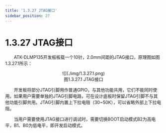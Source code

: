 ```yaml
---
title: '1.3.27 JTAG接口'
sidebar_position: 27
---
```


# 1.3.27 JTAG接口 

&emsp;&emsp;ATK-DLMP135开发板板载一个10针，2.0mm间距的JTAG接口，原理图如图1.3.27.1所示：

<center>
![](./img/1.3.27.1.png)<br />
图1.3.27.1 JTAG接口
</center>

&emsp;&emsp;开发板将部分JTAG引脚用作普通GPIO，与其他功能共用，它们不能同时使用。如果用户需要单独的JTAG引脚电路，可在设计底板时保留JTAG引脚不与其他功能引脚共用。JTAG引脚内置上下拉电阻（30~50K），可以省略外部上下拉电阻。

&emsp;&emsp;当用户需要使用JTAG接口进行调试时，需要切换BOOT启动模式B2为高电平，B1、B0为低电平，即开发启动模式。



